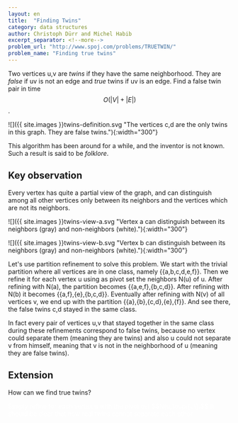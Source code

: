 ```yaml
---
layout: en
title:  "Finding Twins"
category: data structures
author: Christoph Dürr and Michel Habib
excerpt_separator: <!--more-->
problem_url: "http://www.spoj.com/problems/TRUETWIN/"
problem_name: "Finding true twins"
---
```


Two vertices u,v are *twins* if they have the same neighborhood. They are *false* if uv is not an edge and *true* twins if uv is an edge.
Find a false twin pair in time $$O(|V|+|E|)$$.


![]({{ site.images }}twins-definition.svg "The vertices c,d are the only twins in this graph. They are false twins."){:width="300"}

<!--more-->

This algorithm has been around for a while, and the inventor is not known.  Such a result is said to be *folklore*.

## Key observation

Every vertex has quite a partial view of the graph, and can distinguish among all other vertices only between its neighbors and the vertices which are not its neighbors.

![]({{ site.images }}twins-view-a.svg "Vertex a can distinguish between its neighbors (gray) and non-neighbors (white)."){:width="300"}

![]({{ site.images }}twins-view-b.svg "Vertex b can distinguish between its neighbors (gray) and non-neighbors (white)."){:width="300"}

Let's use partition refinement to solve this problem. We start with the trivial partition where all vertices are in one class, namely \{\{a,b,c,d,e,f\}\}. Then we refine it for each vertex u using as pivot set the neighbors N(u) of u.  After refining with N(a), the partition becomes \{\{a,e,f\},\{b,c,d\}\}. After refining with N(b) it becomes \{\{a,f\},\{e\},\{b,c,d\}\}. Eventually after refining with N(v) of all vertices v, we end up with the partition \{\{a\},\{b\},\{c,d\},\{e\},\{f\}\}. And see there, the false twins c,d stayed in the same class.

In fact every pair of vertices u,v that stayed together in the same class during these refinements correspond to false twins, because no vertex could separate them (meaning they are twins) and also u could not separate v from himself, meaning that v is not in the neighborhood of u (meaning they are false twins).

## Extension

How can we find true twins?

<p style="color:white;">Simply refine for each vertex u with the pivot set $$N(u)\cup\{u\}.$$  It should be clear that now real twins cannot separate each other.<p>



